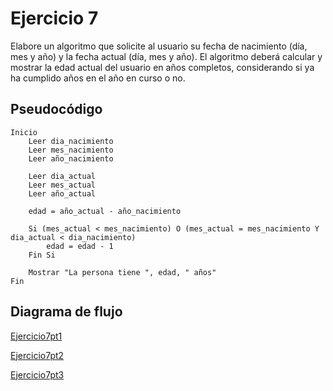 # Ejercicio 7

Elabore un algoritmo que solicite al usuario su fecha de nacimiento (día, mes y año) y la fecha actual (día, mes y año). El algoritmo deberá calcular y mostrar la edad actual del usuario en años completos, considerando si ya ha cumplido años en el año en curso o no.

## Pseudocódigo

```
Inicio
    Leer dia_nacimiento
    Leer mes_nacimiento
    Leer año_nacimiento

    Leer dia_actual
    Leer mes_actual
    Leer año_actual

    edad = año_actual - año_nacimiento

    Si (mes_actual < mes_nacimiento) O (mes_actual = mes_nacimiento Y dia_actual < dia_nacimiento)
        edad = edad - 1
    Fin Si

    Mostrar "La persona tiene ", edad, " años"
Fin
```

## Diagrama de flujo
[Ejercicio7pt1](diagrama7pt1.png)

[Ejercicio7pt2](diagrama7pt2.png)

[Ejercicio7pt3](diagrama7pt3.png)

